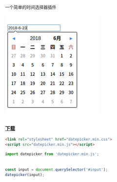 一个简单的时间选择器插件

![face-preview](./readme-pic.png)

### [下载](https://github.com/zaqmjuop/datepicker/releases/download/1.0.1/build.zip)

```html
<link rel="stylesheet" href="datepicker.min.css">
<script src="datepicker.min.js"></script>
```

```javascript
import datepicker from 'datepicker.min.js';


const input = document.querySelector('#input');
datepicker(input);
```